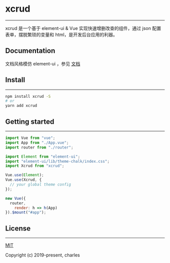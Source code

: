 # xcrud

---

xcrud 是一个基于 element-ui & Vue 实现快速增删改查的组件，通过 json 配置表单，摆脱繁琐的变量和 html，是开发后台应用的利器。

## Documentation

文档风格模仿 element-ui ，参见 [文档](https://goldsubmarine.github.io/xcrud)

## Install

---

```bash
npm install xcrud -S
# or
yarn add xcrud
```

## Getting started

---

```js
import Vue from "vue";
import App from "./App.vue";
import router from "./router";

import Element from "element-ui";
import "element-ui/lib/theme-chalk/index.css";
import Xcrud from "xcrud";

Vue.use(Element);
Vue.use(Xcrud, {
  // your global theme config
});

new Vue({
  router,
    render: h => h(App)
}).$mount("#app");
```

## License

---

[MIT](http://opensource.org/licenses/MIT)

Copyright (c) 2019-present, charles
